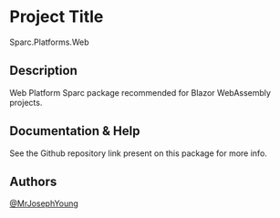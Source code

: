 # Project Title

Sparc.Platforms.Web

## Description

Web Platform Sparc package recommended for Blazor WebAssembly projects.

## Documentation & Help

See the Github repository link present on this package for more info.


## Authors

[@MrJosephYoung](https://twitter.com/MrJosephYoung)

